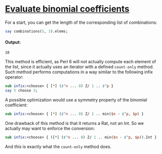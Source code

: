 [1]: http://rosettacode.org/wiki/Evaluate_binomial_coefficients

# [Evaluate binomial coefficients][1]

For a start, you can get the length of the corresponding list of combinations:

```perl
say combinations(5, 3).elems;
```

#### Output:
```
10
```


This method is efficient, as Perl 6 will not actually compute each element of the list, since it actually uses an iterator with a defined `count-only` method. Such method performs computations in a way similar to the following infix operator:

```perl
sub infix:<choose> { [*] ($^n ... 0) Z/ 1 .. $^p }
say 5 choose 3;
```


A possible optimization would use a symmetry property of the binomial coefficient:

```perl
sub infix:<choose> { [*] ($^n ... 0) Z/ 1 .. min($n - $^p, $p) }
```


One drawback of this method is that it returns a Rat, not an Int. So we actually may want to enforce the conversion:

```perl
sub infix:<choose> { ([*] ($^n ... 0) Z/ 1 .. min($n - $^p, $p)).Int }
```


And *this* is exactly what the `count-only` method does.